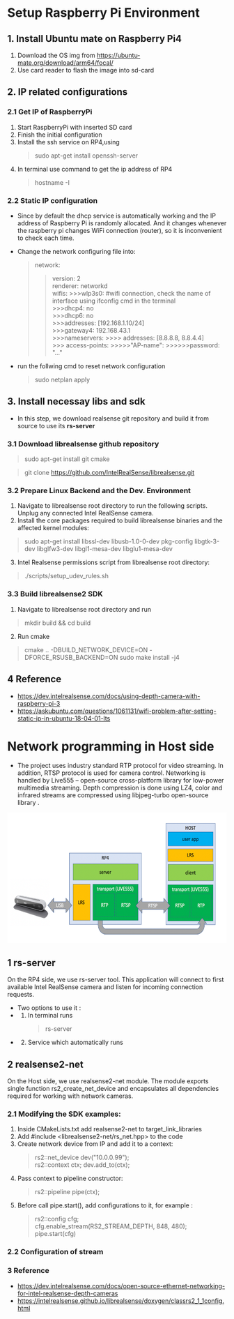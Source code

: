 # Setup Raspberry Pi Environment
## 1. Install Ubuntu mate on Raspberry Pi4
1. Download the OS img from https://ubuntu-mate.org/download/arm64/focal/
2. Use card reader to flash the image into sd-card 

## 2. IP related configurations 
### 2.1 Get IP of RaspberryPi
1. Start RaspberryPi with inserted SD card
2. Finish the initial configuration
3. Install the ssh service on RP4,using
    > sudo apt-get install openssh-server
4. In terminal use command to get the ip address of RP4
   >hostname -I

### 2.2 Static IP configuration
* Since by default the dhcp service is automatically working and the IP address of Raspberry Pi is randomly allocated. And it changes whenever the raspberry pi changes WiFi connection (router), so it is inconvenient to check each time.
* Change the network configuring file into:

    > network:
    >>version: 2\
    >>renderer: networkd\
    >>wifis:
        >>>wlp3s0: #wifi connection, check the name of interface using ifconfig cmd in the terminal\
        >>>dhcp4: no\
        >>>dhcp6: no\
        >>>addresses: [192.168.1.10/24] \
        >>>gateway4: 192.168.43.1 \
        >>>nameservers:
        >>>> addresses: [8.8.8.8, 8.8.4.4]\
        >>> access-points: 
            >>>>>"AP-name": 
            >>>>>>password: "..."
* run the follwing cmd to reset network configuration
    > sudo netplan apply
## 3. Install necessay libs and sdk
* In this step, we download realsense git repository and build it from source to use its **rs-server**

### 3.1 Download librealsense github repository
> sudo apt-get install git cmake
 
> git clone https://github.com/IntelRealSense/librealsense.git

### 3.2 Prepare Linux Backend and the Dev. Environment
1. Navigate to librealsense root directory to run the following scripts.
Unplug any connected Intel RealSense camera.
2. Install the core packages required to build librealsense binaries and the affected kernel modules:
> sudo apt-get install libssl-dev libusb-1.0-0-dev pkg-config libgtk-3-dev libglfw3-dev libgl1-mesa-dev libglu1-mesa-dev

3. Intel Realsense permissions script from librealsense root directory:
> ./scripts/setup_udev_rules.sh

### 3.3 Build librealsense2 SDK
1. Navigate to librealsense root directory and run     
 > mkdir build && cd build
2. Run cmake
 > cmake .. -DBUILD_NETWORK_DEVICE=ON -DFORCE_RSUSB_BACKEND=ON
 > sudo make install -j4

## 4 Reference
* https://dev.intelrealsense.com/docs/using-depth-camera-with-raspberry-pi-3
* https://askubuntu.com/questions/1061131/wifi-problem-after-setting-static-ip-in-ubuntu-18-04-01-lts

# Network programming in Host side 
* The project uses industry standard RTP protocol for video streaming.
In addition, RTSP protocol is used for camera control. Networking is handled by Live555 ‎– open-source cross-platform library for low-power multimedia streaming. Depth compression is done using LZ4, color and infrared streams are compressed using libjpeg-turbo open-source library .
<img src="pic.png" style="width:800px;height:300px;"/>

## 1 rs-server
 On the RP4 side, we use rs-server tool. This application will connect to first available Intel RealSense camera and listen for incoming connection requests.

 * Two options to use it :
 * 1. In terminal runs 
        > rs-server
* 2. Service which automatically runs 

## 2 realsense2-net

On the Host side, we use realsense2-net module. The module exports single function rs2_create_net_device and encapsulates all dependencies required for working with network cameras.

### 2.1 Modifying the SDK examples:
1. Inside CMakeLists.txt add realsense2-net to target_link_libraries 
2. Add #include <librealsense2-net/rs_net.hpp> to the code
3. Create network device from IP and add it to a context:
    > rs2::net_device dev("10.0.0.99");\
    > rs2::context ctx; dev.add_to(ctx);
4. Pass context to pipeline constructor:
    > rs2::pipeline pipe(ctx);
5. Before call pipe.start(), add configurations to it, for example :
    > rs2::config cfg;\
    > cfg.enable_stream(RS2_STREAM_DEPTH, 848, 480);\
    > pipe.start(cfg)

### 2.2 Configuration of stream
### 3 Reference
* https://dev.intelrealsense.com/docs/open-source-ethernet-networking-for-intel-realsense-depth-cameras
* https://intelrealsense.github.io/librealsense/doxygen/classrs2_1_1config.html